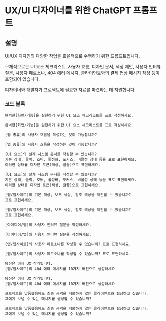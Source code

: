 # UX/UI 디자이너를 위한 ChatGPT 프롬프트

## 설명
UI/UX 디자인의 다양한 작업을 효율적으로 수행하기 위한 프롬프트입니다.

구체적으로는 UI 요소 체크리스트, 사용자 흐름, 디자인 문서, 색상 제안, 사용자 인터뷰 질문, 사용자 페르소나, 404 에러 메시지, 클라이언트와의 결제 협상 메시지 작성 등이 포함되어 있습니다.

디자이너와 개발자가 프로젝트에 필요한 자료를 마련하는 데 지원합니다.

### 코드 블록
```plaintext
완벽한[화면/기능]을 실현하기 위한 UI 요소 체크리스트를 표로 작성하세요.
```

```plaintext
완벽한[화면/기능]을 실현하기 위한 UI 요소 체크리스트를 표로 작성하세요.
```

```plaintext
[앱 종류]의 사용자 흐름을 작성하는 것이 가능합니까?
```

```plaintext
[앱 종류]의 사용자 흐름을 작성하는 것이 가능합니까?
```

```plaintext
[UI 요소]의 설계 시스템 문서를 작성할 수 있습니까?
기본 상태, 클릭, 호버, 활성화, 포커스, 비활성 상태 등을 표로 표현하세요.
이러한 상태를 디자인 토큰(색상, 글꼴)으로 표현하세요.
```

```plaintext
[UI 요소]의 설계 시스템 문서를 작성할 수 있습니까?
기본 상태, 클릭, 호버, 활성화, 포커스, 비활성 상태 등을 표로 표현하세요.
이러한 상태를 디자인 토큰(색상, 글꼴)으로 표현하세요.
```

```plaintext
[앱/웹사이트]의 기본 색상, 보조 색상, 강조 색상을 제안할 수 있습니까?
표로 표현하세요.
```

```plaintext
[앱/웹사이트]의 기본 색상, 보조 색상, 강조 색상을 제안할 수 있습니까?
표로 표현하세요.
```

```plaintext
[아이디어/앱]의 사용자 인터뷰 질문을 작성하세요.
```

```plaintext
[아이디어/앱]의 사용자 인터뷰 질문을 작성하세요.
```

```plaintext
[앱/웹사이트]의 사용자 페르소나를 작성할 수 있습니까? 표로 표현하세요.
```

```plaintext
[앱/웹사이트]의 사용자 페르소나를 작성할 수 있습니까? 표로 표현하세요.
```

```plaintext
당신은 이제 UX 작가입니다.
[앱/웹사이트]의 404 에러 메시지를 10가지 버전으로 생성하세요.
```

```plaintext
당신은 이제 UX 작가입니다.
[앱/웹사이트]의 404 에러 메시지를 10가지 버전으로 생성하세요.
```

```plaintext
프로젝트를 납품했음에도 최종 금액을 지불하지 않는 클라이언트와 협상하고 싶습니다.
그에게 보낼 수 있는 메시지를 생성할 수 있습니까?
```

```plaintext
프로젝트를 납품했음에도 최종 금액을 지불하지 않는 클라이언트와 협상하고 싶습니다.
그에게 보낼 수 있는 메시지를 생성할 수 있습니까?
```